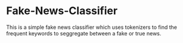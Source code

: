 # Fake-News-Classifier
This is a simple fake news classifier which uses tokenizers to find the frequent keywords to seggregate between a fake or true news.
